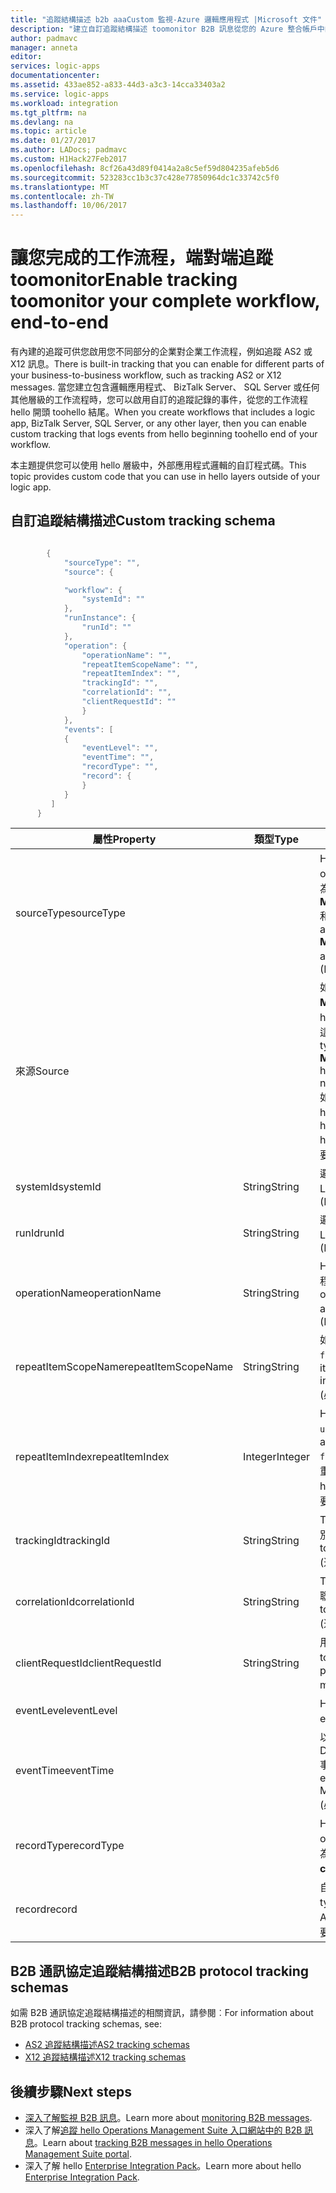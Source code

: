 ```yaml
---
title: "追蹤結構描述 b2b aaaCustom 監視-Azure 邏輯應用程式 |Microsoft 文件"
description: "建立自訂追蹤結構描述 toomonitor B2B 訊息從您的 Azure 整合帳戶中的交易。"
author: padmavc
manager: anneta
editor: 
services: logic-apps
documentationcenter: 
ms.assetid: 433ae852-a833-44d3-a3c3-14cca33403a2
ms.service: logic-apps
ms.workload: integration
ms.tgt_pltfrm: na
ms.devlang: na
ms.topic: article
ms.date: 01/27/2017
ms.author: LADocs; padmavc
ms.custom: H1Hack27Feb2017
ms.openlocfilehash: 8cf26a43d89f0414a2a8c5ef59d804235afeb5d6
ms.sourcegitcommit: 523283cc1b3c37c428e77850964dc1c33742c5f0
ms.translationtype: MT
ms.contentlocale: zh-TW
ms.lasthandoff: 10/06/2017
---
```

# <a name="enable-tracking-toomonitor-your-complete-workflow-end-to-end"></a><span data-ttu-id="6c667-103">讓您完成的工作流程，端對端追蹤 toomonitor</span><span class="sxs-lookup"><span data-stu-id="6c667-103">Enable tracking toomonitor your complete workflow, end-to-end</span></span>
<span data-ttu-id="6c667-104">有內建的追蹤可供您啟用您不同部分的企業對企業工作流程，例如追蹤 AS2 或 X12 訊息。</span><span class="sxs-lookup"><span data-stu-id="6c667-104">There is built-in tracking that you can enable for different parts of your business-to-business workflow, such as tracking AS2 or X12 messages.</span></span> <span data-ttu-id="6c667-105">當您建立包含邏輯應用程式、 BizTalk Server、 SQL Server 或任何其他層級的工作流程時，您可以啟用自訂的追蹤記錄的事件，從您的工作流程 hello 開頭 toohello 結尾。</span><span class="sxs-lookup"><span data-stu-id="6c667-105">When you create workflows that includes a logic app, BizTalk Server, SQL Server, or any other layer, then you can enable custom tracking that logs events from hello beginning toohello end of your workflow.</span></span> 

<span data-ttu-id="6c667-106">本主題提供您可以使用 hello 層級中，外部應用程式邏輯的自訂程式碼。</span><span class="sxs-lookup"><span data-stu-id="6c667-106">This topic provides custom code that you can use in hello layers outside of your logic app.</span></span> 

## <a name="custom-tracking-schema"></a><span data-ttu-id="6c667-107">自訂追蹤結構描述</span><span class="sxs-lookup"><span data-stu-id="6c667-107">Custom tracking schema</span></span>
````java

        {
            "sourceType": "",
            "source": {

            "workflow": {
                "systemId": ""
            },
            "runInstance": {
                "runId": ""
            },
            "operation": {
                "operationName": "",
                "repeatItemScopeName": "",
                "repeatItemIndex": "",
                "trackingId": "",
                "correlationId": "",
                "clientRequestId": ""
                }
            },
            "events": [
            {
                "eventLevel": "",
                "eventTime": "",
                "recordType": "",
                "record": {                
                }
            }
         ]
      }

````

| <span data-ttu-id="6c667-108">屬性</span><span class="sxs-lookup"><span data-stu-id="6c667-108">Property</span></span> | <span data-ttu-id="6c667-109">類型</span><span class="sxs-lookup"><span data-stu-id="6c667-109">Type</span></span> | <span data-ttu-id="6c667-110">說明</span><span class="sxs-lookup"><span data-stu-id="6c667-110">Description</span></span> |
| --- | --- | --- |
| <span data-ttu-id="6c667-111">sourceType</span><span class="sxs-lookup"><span data-stu-id="6c667-111">sourceType</span></span> |   | <span data-ttu-id="6c667-112">Hello 執行來源的類型。</span><span class="sxs-lookup"><span data-stu-id="6c667-112">Type of hello run source.</span></span> <span data-ttu-id="6c667-113">允許的值為 **Microsoft.Logic/workflows** 和 **custom**。</span><span class="sxs-lookup"><span data-stu-id="6c667-113">Allowed values are **Microsoft.Logic/workflows** and **custom**.</span></span> <span data-ttu-id="6c667-114">(必要)</span><span class="sxs-lookup"><span data-stu-id="6c667-114">(Mandatory)</span></span> |
| <span data-ttu-id="6c667-115">來源</span><span class="sxs-lookup"><span data-stu-id="6c667-115">Source</span></span> |   | <span data-ttu-id="6c667-116">如果 hello 來源類型為**Microsoft.Logic/workflows**，hello 來源資訊需要 toofollow 這個結構描述。</span><span class="sxs-lookup"><span data-stu-id="6c667-116">If hello source type is **Microsoft.Logic/workflows**, hello source information needs toofollow this schema.</span></span> <span data-ttu-id="6c667-117">如果 hello 來源類型為**自訂**，hello 結構描述是 JToken。</span><span class="sxs-lookup"><span data-stu-id="6c667-117">If hello source type is **custom**, hello schema is a JToken.</span></span> <span data-ttu-id="6c667-118">(必要)</span><span class="sxs-lookup"><span data-stu-id="6c667-118">(Mandatory)</span></span> |
| <span data-ttu-id="6c667-119">systemId</span><span class="sxs-lookup"><span data-stu-id="6c667-119">systemId</span></span> | <span data-ttu-id="6c667-120">String</span><span class="sxs-lookup"><span data-stu-id="6c667-120">String</span></span> | <span data-ttu-id="6c667-121">邏輯應用程式系統識別碼。</span><span class="sxs-lookup"><span data-stu-id="6c667-121">Logic app system ID.</span></span> <span data-ttu-id="6c667-122">(必要)</span><span class="sxs-lookup"><span data-stu-id="6c667-122">(Mandatory)</span></span> |
| <span data-ttu-id="6c667-123">runId</span><span class="sxs-lookup"><span data-stu-id="6c667-123">runId</span></span> | <span data-ttu-id="6c667-124">String</span><span class="sxs-lookup"><span data-stu-id="6c667-124">String</span></span> | <span data-ttu-id="6c667-125">邏輯應用程式執行識別碼。</span><span class="sxs-lookup"><span data-stu-id="6c667-125">Logic app run ID.</span></span> <span data-ttu-id="6c667-126">(必要)</span><span class="sxs-lookup"><span data-stu-id="6c667-126">(Mandatory)</span></span> |
| <span data-ttu-id="6c667-127">operationName</span><span class="sxs-lookup"><span data-stu-id="6c667-127">operationName</span></span> | <span data-ttu-id="6c667-128">String</span><span class="sxs-lookup"><span data-stu-id="6c667-128">String</span></span> | <span data-ttu-id="6c667-129">Hello 作業 （例如，動作或觸發程序） 的名稱。</span><span class="sxs-lookup"><span data-stu-id="6c667-129">Name of hello operation (for example, action or trigger).</span></span> <span data-ttu-id="6c667-130">(必要)</span><span class="sxs-lookup"><span data-stu-id="6c667-130">(Mandatory)</span></span> |
| <span data-ttu-id="6c667-131">repeatItemScopeName</span><span class="sxs-lookup"><span data-stu-id="6c667-131">repeatItemScopeName</span></span> | <span data-ttu-id="6c667-132">String</span><span class="sxs-lookup"><span data-stu-id="6c667-132">String</span></span> | <span data-ttu-id="6c667-133">如果 hello 動作內重複項目名稱`foreach` / `until`迴圈。</span><span class="sxs-lookup"><span data-stu-id="6c667-133">Repeat item name if hello action is inside a `foreach`/`until` loop.</span></span> <span data-ttu-id="6c667-134">(必要)</span><span class="sxs-lookup"><span data-stu-id="6c667-134">(Mandatory)</span></span> |
| <span data-ttu-id="6c667-135">repeatItemIndex</span><span class="sxs-lookup"><span data-stu-id="6c667-135">repeatItemIndex</span></span> | <span data-ttu-id="6c667-136">Integer</span><span class="sxs-lookup"><span data-stu-id="6c667-136">Integer</span></span> | <span data-ttu-id="6c667-137">Hello 動作是否內`foreach` / `until`迴圈。</span><span class="sxs-lookup"><span data-stu-id="6c667-137">Whether hello action is inside a `foreach`/`until` loop.</span></span> <span data-ttu-id="6c667-138">指出 hello 重複的項目索引。</span><span class="sxs-lookup"><span data-stu-id="6c667-138">Indicates hello repeated item index.</span></span> <span data-ttu-id="6c667-139">(必要)</span><span class="sxs-lookup"><span data-stu-id="6c667-139">(Mandatory)</span></span> |
| <span data-ttu-id="6c667-140">trackingId</span><span class="sxs-lookup"><span data-stu-id="6c667-140">trackingId</span></span> | <span data-ttu-id="6c667-141">String</span><span class="sxs-lookup"><span data-stu-id="6c667-141">String</span></span> | <span data-ttu-id="6c667-142">Toocorrelate hello 訊息追蹤識別碼。</span><span class="sxs-lookup"><span data-stu-id="6c667-142">Tracking ID, toocorrelate hello messages.</span></span> <span data-ttu-id="6c667-143">(選用)</span><span class="sxs-lookup"><span data-stu-id="6c667-143">(Optional)</span></span> |
| <span data-ttu-id="6c667-144">correlationId</span><span class="sxs-lookup"><span data-stu-id="6c667-144">correlationId</span></span> | <span data-ttu-id="6c667-145">String</span><span class="sxs-lookup"><span data-stu-id="6c667-145">String</span></span> | <span data-ttu-id="6c667-146">Toocorrelate hello 訊息相互關聯識別碼。</span><span class="sxs-lookup"><span data-stu-id="6c667-146">Correlation ID, toocorrelate hello messages.</span></span> <span data-ttu-id="6c667-147">(選用)</span><span class="sxs-lookup"><span data-stu-id="6c667-147">(Optional)</span></span> |
| <span data-ttu-id="6c667-148">clientRequestId</span><span class="sxs-lookup"><span data-stu-id="6c667-148">clientRequestId</span></span> | <span data-ttu-id="6c667-149">String</span><span class="sxs-lookup"><span data-stu-id="6c667-149">String</span></span> | <span data-ttu-id="6c667-150">用戶端可以將它填入 toocorrelate 訊息。</span><span class="sxs-lookup"><span data-stu-id="6c667-150">Client can populate it toocorrelate messages.</span></span> <span data-ttu-id="6c667-151">(選用)</span><span class="sxs-lookup"><span data-stu-id="6c667-151">(Optional)</span></span> |
| <span data-ttu-id="6c667-152">eventLevel</span><span class="sxs-lookup"><span data-stu-id="6c667-152">eventLevel</span></span> |   | <span data-ttu-id="6c667-153">Hello 事件層級。</span><span class="sxs-lookup"><span data-stu-id="6c667-153">Level of hello event.</span></span> <span data-ttu-id="6c667-154">(必要)</span><span class="sxs-lookup"><span data-stu-id="6c667-154">(Mandatory)</span></span> |
| <span data-ttu-id="6c667-155">eventTime</span><span class="sxs-lookup"><span data-stu-id="6c667-155">eventTime</span></span> |   | <span data-ttu-id="6c667-156">以 UTC 格式 YYYY-MM-DDTHH:MM:SS.00000Z hello 事件的時間。</span><span class="sxs-lookup"><span data-stu-id="6c667-156">Time of hello event, in UTC format YYYY-MM-DDTHH:MM:SS.00000Z.</span></span> <span data-ttu-id="6c667-157">(必要)</span><span class="sxs-lookup"><span data-stu-id="6c667-157">(Mandatory)</span></span> |
| <span data-ttu-id="6c667-158">recordType</span><span class="sxs-lookup"><span data-stu-id="6c667-158">recordType</span></span> |   | <span data-ttu-id="6c667-159">Hello 追蹤記錄的類型。</span><span class="sxs-lookup"><span data-stu-id="6c667-159">Type of hello track record.</span></span> <span data-ttu-id="6c667-160">允許的值為 **custom**。</span><span class="sxs-lookup"><span data-stu-id="6c667-160">Allowed value is **custom**.</span></span> <span data-ttu-id="6c667-161">(必要)</span><span class="sxs-lookup"><span data-stu-id="6c667-161">(Mandatory)</span></span> |
| <span data-ttu-id="6c667-162">record</span><span class="sxs-lookup"><span data-stu-id="6c667-162">record</span></span> |   | <span data-ttu-id="6c667-163">自訂記錄類型。</span><span class="sxs-lookup"><span data-stu-id="6c667-163">Custom record type.</span></span> <span data-ttu-id="6c667-164">允許的格式為 JToken。</span><span class="sxs-lookup"><span data-stu-id="6c667-164">Allowed format is JToken.</span></span> <span data-ttu-id="6c667-165">(必要)</span><span class="sxs-lookup"><span data-stu-id="6c667-165">(Mandatory)</span></span> |

## <a name="b2b-protocol-tracking-schemas"></a><span data-ttu-id="6c667-166">B2B 通訊協定追蹤結構描述</span><span class="sxs-lookup"><span data-stu-id="6c667-166">B2B protocol tracking schemas</span></span>
<span data-ttu-id="6c667-167">如需 B2B 通訊協定追蹤結構描述的相關資訊，請參閱︰</span><span class="sxs-lookup"><span data-stu-id="6c667-167">For information about B2B protocol tracking schemas, see:</span></span>
* [<span data-ttu-id="6c667-168">AS2 追蹤結構描述</span><span class="sxs-lookup"><span data-stu-id="6c667-168">AS2 tracking schemas</span></span>](../logic-apps/logic-apps-track-integration-account-as2-tracking-schemas.md)   
* [<span data-ttu-id="6c667-169">X12 追蹤結構描述</span><span class="sxs-lookup"><span data-stu-id="6c667-169">X12 tracking schemas</span></span>](logic-apps-track-integration-account-x12-tracking-schema.md)

## <a name="next-steps"></a><span data-ttu-id="6c667-170">後續步驟</span><span class="sxs-lookup"><span data-stu-id="6c667-170">Next steps</span></span>
* <span data-ttu-id="6c667-171">[深入了解監視 B2B 訊息](logic-apps-monitor-b2b-message.md)。</span><span class="sxs-lookup"><span data-stu-id="6c667-171">Learn more about [monitoring B2B messages](logic-apps-monitor-b2b-message.md).</span></span>   
* <span data-ttu-id="6c667-172">深入了解[追蹤 hello Operations Management Suite 入口網站中的 B2B 訊息](../logic-apps/logic-apps-track-b2b-messages-omsportal.md)。</span><span class="sxs-lookup"><span data-stu-id="6c667-172">Learn about [tracking B2B messages in hello Operations Management Suite portal](../logic-apps/logic-apps-track-b2b-messages-omsportal.md).</span></span>
* <span data-ttu-id="6c667-173">深入了解 hello [Enterprise Integration Pack](../logic-apps/logic-apps-enterprise-integration-overview.md)。</span><span class="sxs-lookup"><span data-stu-id="6c667-173">Learn more about hello [Enterprise Integration Pack](../logic-apps/logic-apps-enterprise-integration-overview.md).</span></span>
